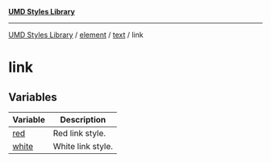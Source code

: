 [**UMD Styles Library**](../../../../../README.md)

***

[UMD Styles Library](../../../../../README.md) / [element](../../../../README.md) / [text](../../README.md) / link

# link

## Variables

| Variable | Description |
| ------ | ------ |
| [red](variables/red.md) | Red link style. |
| [white](variables/white.md) | White link style. |
